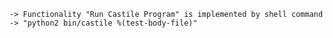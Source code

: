     -> Functionality "Run Castile Program" is implemented by shell command
    -> "python2 bin/castile %(test-body-file)"
